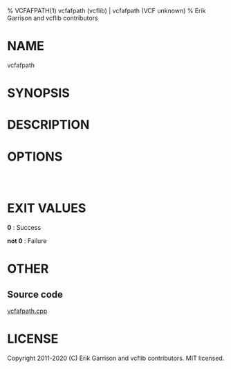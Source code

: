 % VCFAFPATH(1) vcfafpath (vcflib) | vcfafpath (VCF unknown)
% Erik Garrison and vcflib contributors

# NAME

vcfafpath

# SYNOPSIS



# DESCRIPTION



# OPTIONS

```



```

# EXIT VALUES

**0**
: Success

**not 0**
: Failure

# OTHER

## Source code

[vcfafpath.cpp](https://github.com/vcflib/vcflib/blob/master/src/vcfafpath.cpp)

# LICENSE

Copyright 2011-2020 (C) Erik Garrison and vcflib contributors. MIT licensed.

<!--
  Created with ./scripts/bin2md.rb scripts/bin2md-template.erb
-->

